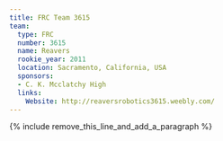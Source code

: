 ```yaml
---
title: FRC Team 3615
team:
  type: FRC
  number: 3615
  name: Reavers
  rookie_year: 2011
  location: Sacramento, California, USA
  sponsors:
  - C. K. Mcclatchy High
  links:
    Website: http://reaversrobotics3615.weebly.com/
---
```


{% include remove_this_line_and_add_a_paragraph %}